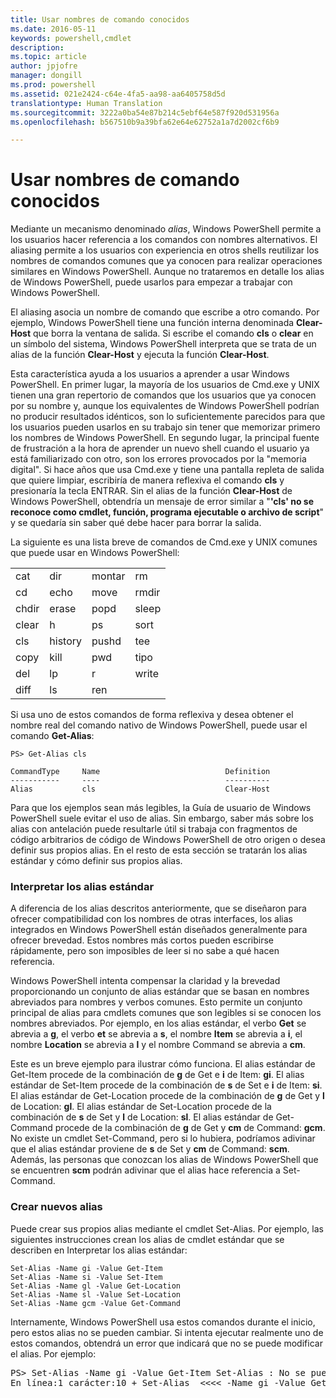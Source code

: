 ```yaml
---
title: Usar nombres de comando conocidos
ms.date: 2016-05-11
keywords: powershell,cmdlet
description: 
ms.topic: article
author: jpjofre
manager: dongill
ms.prod: powershell
ms.assetid: 021e2424-c64e-4fa5-aa98-aa6405758d5d
translationtype: Human Translation
ms.sourcegitcommit: 3222a0ba54e87b214c5ebf64e587f920d531956a
ms.openlocfilehash: b567510b9a39bfa62e64e62752a1a7d2002cf6b9

---
```


# Usar nombres de comando conocidos
Mediante un mecanismo denominado *alias*, Windows PowerShell permite a los usuarios hacer referencia a los comandos con nombres alternativos. El aliasing permite a los usuarios con experiencia en otros shells reutilizar los nombres de comandos comunes que ya conocen para realizar operaciones similares en Windows PowerShell. Aunque no trataremos en detalle los alias de Windows PowerShell, puede usarlos para empezar a trabajar con Windows PowerShell.

El aliasing asocia un nombre de comando que escribe a otro comando. Por ejemplo, Windows PowerShell tiene una función interna denominada **Clear-Host** que borra la ventana de salida. Si escribe el comando **cls** o **clear** en un símbolo del sistema, Windows PowerShell interpreta que se trata de un alias de la función **Clear-Host** y ejecuta la función **Clear-Host**.

Esta característica ayuda a los usuarios a aprender a usar Windows PowerShell. En primer lugar, la mayoría de los usuarios de Cmd.exe y UNIX tienen una gran repertorio de comandos que los usuarios que ya conocen por su nombre y, aunque los equivalentes de Windows PowerShell podrían no producir resultados idénticos, son lo suficientemente parecidos para que los usuarios pueden usarlos en su trabajo sin tener que memorizar primero los nombres de Windows PowerShell. En segundo lugar, la principal fuente de frustración a la hora de aprender un nuevo shell cuando el usuario ya está familiarizado con otro, son los errores provocados por la "memoria digital". Si hace años que usa Cmd.exe y tiene una pantalla repleta de salida que quiere limpiar, escribiría de manera reflexiva el comando **cls** y presionaría la tecla ENTRAR. Sin el alias de la función **Clear-Host** de Windows PowerShell, obtendría un mensaje de error similar a "**'cls' no se reconoce como cmdlet, función, programa ejecutable o archivo de script**" y se quedaría sin saber qué debe hacer para borrar la salida.

La siguiente es una lista breve de comandos de Cmd.exe y UNIX comunes que puede usar en Windows PowerShell:

|||||
|-|-|-|-|
|cat|dir|montar|rm|
|cd|echo|move|rmdir|
|chdir|erase|popd|sleep|
|clear|h|ps|sort|
|cls|history|pushd|tee|
|copy|kill|pwd|tipo|
|del|lp|r|write|
|diff|ls|ren||

Si usa uno de estos comandos de forma reflexiva y desea obtener el nombre real del comando nativo de Windows PowerShell, puede usar el comando **Get-Alias**:

```
PS> Get-Alias cls

CommandType     Name                            Definition
-----------     ----                            ----------
Alias           cls                             Clear-Host
```

Para que los ejemplos sean más legibles, la Guía de usuario de Windows PowerShell suele evitar el uso de alias. Sin embargo, saber más sobre los alias con antelación puede resultarle útil si trabaja con fragmentos de código arbitrarios de código de Windows PowerShell de otro origen o desea definir sus propios alias. En el resto de esta sección se tratarán los alias estándar y cómo definir sus propios alias.

### Interpretar los alias estándar
A diferencia de los alias descritos anteriormente, que se diseñaron para ofrecer compatibilidad con los nombres de otras interfaces, los alias integrados en Windows PowerShell están diseñados generalmente para ofrecer brevedad. Estos nombres más cortos pueden escribirse rápidamente, pero son imposibles de leer si no sabe a qué hacen referencia.

Windows PowerShell intenta compensar la claridad y la brevedad proporcionando un conjunto de alias estándar que se basan en nombres abreviados para nombres y verbos comunes. Esto permite un conjunto principal de alias para cmdlets comunes que son legibles si se conocen los nombres abreviados. Por ejemplo, en los alias estándar, el verbo **Get** se abrevia a **g**, el verbo **et** se abrevia a **s**, el nombre **Item** se abrevia a **i**, el nombre **Location** se abrevia a **l** y el nombre Command se abrevia a **cm**.

Este es un breve ejemplo para ilustrar cómo funciona. El alias estándar de Get-Item procede de la combinación de **g** de Get e **i** de Item: **gi**. El alias estándar de Set-Item procede de la combinación de **s** de Set e **i** de Item: **si**. El alias estándar de Get-Location procede de la combinación de **g** de Get y **l** de Location: **gl**. El alias estándar de Set-Location procede de la combinación de **s** de Set y **l** de Location: **sl**. El alias estándar de Get-Command procede de la combinación de **g** de Get y **cm** de Command: **gcm**. No existe un cmdlet Set-Command, pero si lo hubiera, podríamos adivinar que el alias estándar proviene de **s** de Set y **cm** de Command: **scm**. Además, las personas que conozcan los alias de Windows PowerShell que se encuentren **scm** podrán adivinar que el alias hace referencia a Set-Command.

### Crear nuevos alias
Puede crear sus propios alias mediante el cmdlet Set-Alias. Por ejemplo, las siguientes instrucciones crean los alias de cmdlet estándar que se describen en Interpretar los alias estándar:

```
Set-Alias -Name gi -Value Get-Item
Set-Alias -Name si -Value Set-Item
Set-Alias -Name gl -Value Get-Location
Set-Alias -Name sl -Value Set-Location
Set-Alias -Name gcm -Value Get-Command
```

Internamente, Windows PowerShell usa estos comandos durante el inicio, pero estos alias no se pueden cambiar. Si intenta ejecutar realmente uno de estos comandos, obtendrá un error que indicará que no se puede modificar el alias. Por ejemplo:

<pre>PS> Set-Alias -Name gi -Value Get-Item Set-Alias : No se puede escribir en el alias gi porque es de solo lectura o constante y no se puede escribir en él.
En línea:1 carácter:10 + Set-Alias  <<<< -Name gi -Value Get-Item</pre>




<!--HONumber=Aug16_HO4-->


